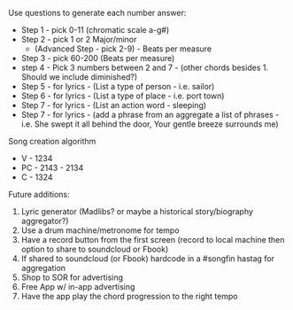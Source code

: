 Use questions to generate each number answer:

- Step 1 - pick 0-11 (chromatic scale a-g#)
- Step 2 - pick 1 or 2 Major/minor
  - (Advanced Step - pick 2-9) - Beats per measure
- Step 3 - pick 60-200 (Beats per measure)
- step 4 - Pick 3 numbers between 2 and 7 -  (other chords besides 1. Should we include diminished?)
- Step 5 - for lyrics - (List a type of person - i.e. sailor)
- Step 6 - for lyrics - (List a type of place - i.e. port town)
- Step 7 - for lyrics - (List an action word - sleeping)
- Step 7 - for lyrics - (add a phrase from an aggregate a list of phrases - i.e. She swept it all behind the door, Your gentle breeze surrounds me)

Song creation algorithm
- V - 1234
- PC - 2143 - 2134
- C - 1324


Future additions:

1. Lyric generator (Madlibs? or maybe a historical story/biography aggregator?)
2. Use a drum machine/metronome for tempo
3. Have a record button from the first screen (record to local machine then option to share to soundcloud or Fbook)
4. If shared to soundcloud (or Fbook) hardcode in a #songfin hastag for aggregation
5. Shop to SOR for advertising
6. Free App w/ in-app advertising
7. Have the app play the chord progression to the right tempo
